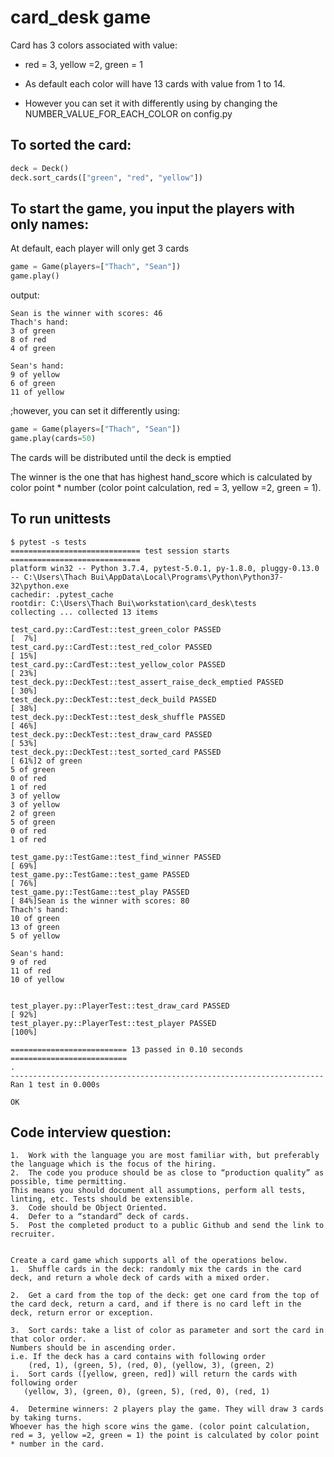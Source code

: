 # card_desk game

Card has 3 colors associated with value:
* red = 3, yellow =2, green = 1

* As default each color will have 13 cards with value from 1 to 14.

* However you can set it with differently using by changing the NUMBER_VALUE_FOR_EACH_COLOR on config.py

## To sorted the card:
```python
deck = Deck()
deck.sort_cards(["green", "red", "yellow"])
```


## To start the game, you input the players with only names:
At default, each player will only get 3 cards
```python
game = Game(players=["Thach", "Sean"])
game.play()
```


output:
```
Sean is the winner with scores: 46
Thach's hand:
3 of green
8 of red
4 of green

Sean's hand:
9 of yellow
6 of green
11 of yellow
```


;however, you can set it differently using:
```python
game = Game(players=["Thach", "Sean"])
game.play(cards=50)
```

The cards will be distributed until the deck is emptied

The winner is the one that has highest hand_score which is calculated by color point * number (color point calculation, red = 3, yellow =2, green = 1).

## To run unittests
```
$ pytest -s tests
============================= test session starts =============================
platform win32 -- Python 3.7.4, pytest-5.0.1, py-1.8.0, pluggy-0.13.0 -- C:\Users\Thach Bui\AppData\Local\Programs\Python\Python37-32\python.exe
cachedir: .pytest_cache
rootdir: C:\Users\Thach Bui\workstation\card_desk\tests
collecting ... collected 13 items

test_card.py::CardTest::test_green_color PASSED                          [  7%]
test_card.py::CardTest::test_red_color PASSED                            [ 15%]
test_card.py::CardTest::test_yellow_color PASSED                         [ 23%]
test_deck.py::DeckTest::test_assert_raise_deck_emptied PASSED            [ 30%]
test_deck.py::DeckTest::test_deck_build PASSED                           [ 38%]
test_deck.py::DeckTest::test_desk_shuffle PASSED                         [ 46%]
test_deck.py::DeckTest::test_draw_card PASSED                            [ 53%]
test_deck.py::DeckTest::test_sorted_card PASSED                          [ 61%]2 of green
5 of green
0 of red
1 of red
3 of yellow
3 of yellow
2 of green
5 of green
0 of red
1 of red

test_game.py::TestGame::test_find_winner PASSED                          [ 69%]
test_game.py::TestGame::test_game PASSED                                 [ 76%]
test_game.py::TestGame::test_play PASSED                                 [ 84%]Sean is the winner with scores: 80
Thach's hand:
10 of green
13 of green
5 of yellow

Sean's hand:
9 of red
11 of red
10 of yellow


test_player.py::PlayerTest::test_draw_card PASSED                        [ 92%]
test_player.py::PlayerTest::test_player PASSED                           [100%]

========================== 13 passed in 0.10 seconds ==========================
.
----------------------------------------------------------------------
Ran 1 test in 0.000s

OK
```

## Code interview question:
```
1.	Work with the language you are most familiar with, but preferably the language which is the focus of the hiring.
2.	The code you produce should be as close to “production quality” as possible, time permitting.
This means you should document all assumptions, perform all tests, linting, etc. Tests should be extensible.
3.	Code should be Object Oriented.
4.	Defer to a “standard” deck of cards.
5.	Post the completed product to a public Github and send the link to recruiter.


Create a card game which supports all of the operations below.
1.	Shuffle cards in the deck: randomly mix the cards in the card deck, and return a whole deck of cards with a mixed order.

2.	Get a card from the top of the deck: get one card from the top of the card deck, return a card, and if there is no card left in the deck, return error or exception. 

3.	Sort cards: take a list of color as parameter and sort the card in that color order.
Numbers should be in ascending order. 
i.e. If the deck has a card contains with following order 
    (red, 1), (green, 5), (red, 0), (yellow, 3), (green, 2)
i.	Sort cards ([yellow, green, red]) will return the cards with following order
   (yellow, 3), (green, 0), (green, 5), (red, 0), (red, 1) 

4.	Determine winners: 2 players play the game. They will draw 3 cards by taking turns.
Whoever has the high score wins the game. (color point calculation, red = 3, yellow =2, green = 1) the point is calculated by color point * number in the card.  

```
